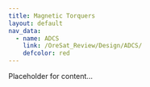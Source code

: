 ```yaml
---
title: Magnetic Torquers
layout: default
nav_data:
  - name: ADCS
    link: /OreSat_Review/Design/ADCS/
    defcolor: red
---
```



Placeholder for content...
